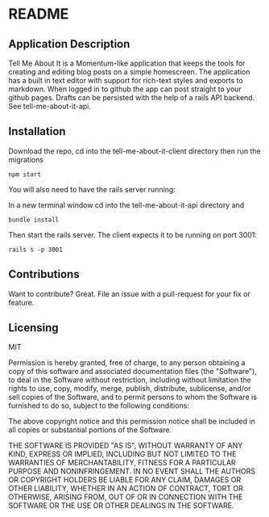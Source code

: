 # README

## Application Description

Tell Me About It is a Momentum-like application that keeps the tools for creating and editing blog posts on a simple homescreen. The application has a built in text editor with support for rich-text styles and exports to markdown. When logged in to github the app can post straight to your github pages. Drafts can be persisted with the help of a rails API backend. See tell-me-about-it-api.

## Installation

Download the repo, cd into the tell-me-about-it-client directory then run the migrations

```
npm start
```

You will also need to have the rails server running: 

In a new terminal window cd into the tell-me-about-it-api directory and

```
bundle install
```
Then start the rails server. The client expects it to be running on port 3001:

```
rails s -p 3001
```

## Contributions

Want to contribute? Great. File an issue with a pull-request for your fix or feature.

## Licensing

MIT

Permission is hereby granted, free of charge, to any person obtaining a copy of this software and associated documentation files (the "Software"), to deal in the Software without restriction, including without limitation the rights to use, copy, modify, merge, publish, distribute, sublicense, and/or sell copies of the Software, and to permit persons to whom the Software is furnished to do so, subject to the following conditions:

The above copyright notice and this permission notice shall be included in all copies or substantial portions of the Software.

THE SOFTWARE IS PROVIDED "AS IS", WITHOUT WARRANTY OF ANY KIND, EXPRESS OR IMPLIED, INCLUDING BUT NOT LIMITED TO THE WARRANTIES OF MERCHANTABILITY, FITNESS FOR A PARTICULAR PURPOSE AND NONINFRINGEMENT. IN NO EVENT SHALL THE AUTHORS OR COPYRIGHT HOLDERS BE LIABLE FOR ANY CLAIM, DAMAGES OR OTHER LIABILITY, WHETHER IN AN ACTION OF CONTRACT, TORT OR OTHERWISE, ARISING FROM, OUT OF OR IN CONNECTION WITH THE SOFTWARE OR THE USE OR OTHER DEALINGS IN THE SOFTWARE.